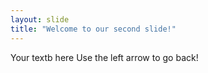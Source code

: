 ```yaml
---
layout: slide
title: "Welcome to our second slide!"
---
```

Your textb here
Use the left arrow to go back!
